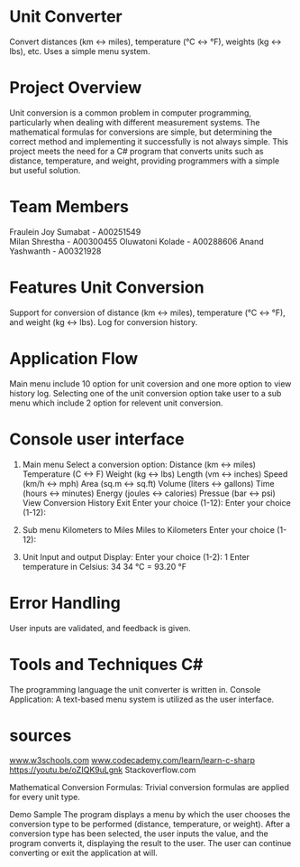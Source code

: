# Unit Converter
Convert distances (km ↔ miles), temperature (°C ↔ °F), weights (kg ↔ lbs), etc. Uses a simple menu system.

# Project Overview
Unit conversion is a common problem in computer programming, particularly when dealing with different measurement systems. The mathematical formulas for conversions are simple, but determining the correct method and implementing it successfully is not always simple. This project meets the need for a C# program that converts units such as distance, temperature, and weight, providing programmers with a simple but useful solution.

# Team Members
Fraulein Joy Sumabat - A00251549  
Milan Shrestha - A00300455
Oluwatoni Kolade - A00288606
Anand Yashwanth - A00321928

# Features Unit Conversion
Support for conversion of distance (km ↔ miles), temperature (°C ↔ °F), and weight (kg ↔ lbs).
Log for conversion history.

# Application Flow
Main menu include 10 option for unit coversion and one more option to view history log.
Selecting one of the unit conversion option take user to a sub menu which include 2 option for relevent unit conversion.

# Console user interface
1. Main menu
    Select a conversion option:
     Distance (km <-> miles)
     Temperature (C <-> F)
     Weight (kg <-> lbs)
     Length (vm <-> inches)
     Speed (km/h <-> mph)
     Area (sq.m <-> sq.ft)
     Volume (liters <-> gallons)
     Time (hours <-> minutes)
     Energy (joules <-> calories)
     Pressue (bar <-> psi)
     View Conversion History
     Exit
     Enter  your choice (1-12): Enter your choice (1-12):

2. Sub menu
    Kilometers to Miles
    Miles to Kilometers
    Enter your choice (1-12):

3. Unit Input and output Display:
     Enter your choice (1-2): 1
     Enter temperature in Celsius: 34
     34 °C = 93.20 °F
     
# Error Handling
User inputs are validated, and feedback is given.

# Tools and Techniques C#
The programming language the unit converter is written in.
Console Application: A text-based menu system is utilized as the user interface.

# sources
www.w3schools.com
www.codecademy.com/learn/learn-c-sharp
https://youtu.be/oZIQK9uLgnk
Stackoverflow.com

Mathematical Conversion Formulas: Trivial conversion formulas are applied for every unit type.

Demo Sample The program displays a menu by which the user chooses the conversion type to be performed (distance, temperature, or weight). After a conversion type has been selected, the user inputs the value, and the program converts it, displaying the result to the user. The user can continue converting or exit the application at will.
